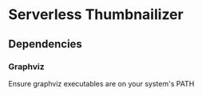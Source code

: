 # Serverless Thumbnailizer 


## Dependencies
### Graphviz 
Ensure graphviz executables are on your system's PATH

